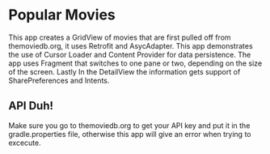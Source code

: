 # Popular Movies
This app creates a GridView of movies that are first pulled off from themoviedb.org, it uses Retrofit and AsycAdapter. This app demonstrates the use of Cursor Loader and Content Provider for data persistence. The app uses Fragment that switches to one pane or two, depending on the size of the screen. Lastly In the DetailView the information gets support of  SharePreferences and Intents.

## API Duh!
Make sure you go to themoviedb.org to get your API key and put it in the gradle.properties file, otherwise this app will give an error when trying to excecute.
